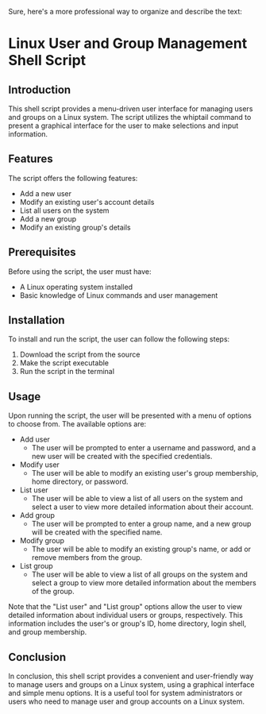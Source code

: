 Sure, here's a more professional way to organize and describe the text:

# Linux User and Group Management Shell Script

## Introduction
This shell script provides a menu-driven user interface for managing users and groups on a Linux system. The script utilizes the whiptail command to present a graphical interface for the user to make selections and input information.

## Features
The script offers the following features:
- Add a new user
- Modify an existing user's account details
- List all users on the system
- Add a new group
- Modify an existing group's details

## Prerequisites
Before using the script, the user must have:
- A Linux operating system installed
- Basic knowledge of Linux commands and user management

## Installation
To install and run the script, the user can follow the following steps:
1. Download the script from the source
2. Make the script executable
3. Run the script in the terminal

## Usage
Upon running the script, the user will be presented with a menu of options to choose from. The available options are:
- Add user
    - The user will be prompted to enter a username and password, and a new user will be created with the specified credentials.
- Modify user
    - The user will be able to modify an existing user's group membership, home directory, or password.
- List user
    - The user will be able to view a list of all users on the system and select a user to view more detailed information about their account.
- Add group
    - The user will be prompted to enter a group name, and a new group will be created with the specified name.
- Modify group
    - The user will be able to modify an existing group's name, or add or remove members from the group.
- List group
    - The user will be able to view a list of all groups on the system and select a group to view more detailed information about the members of the group.

Note that the "List user" and "List group" options allow the user to view detailed information about individual users or groups, respectively. This information includes the user's or group's ID, home directory, login shell, and group membership.

## Conclusion
In conclusion, this shell script provides a convenient and user-friendly way to manage users and groups on a Linux system, using a graphical interface and simple menu options. It is a useful tool for system administrators or users who need to manage user and group accounts on a Linux system.

